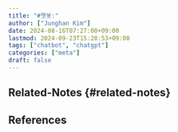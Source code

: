 ```yaml
---
title: "#챗봇:"
author: ["Junghan Kim"]
date: 2024-08-16T07:27:00+09:00
lastmod: 2024-09-23T15:28:53+09:00
tags: ["chatbot", "chatgpt"]
categories: ["meta"]
draft: false
---
```


## Related-Notes {#related-notes}

## References

<style>.csl-entry{text-indent: -1.5em; margin-left: 1.5em;}</style><div class="csl-bib-body">
</div>
